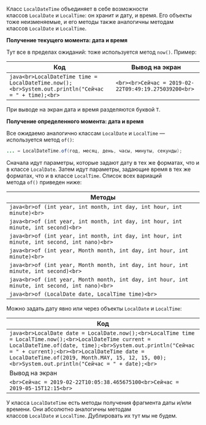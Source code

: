 Класс `LocalDateTime` объединяет в себе возможности классов `LocalDate` и `LocalTime`: он хранит и дату, и время. Его объекты тоже неизменяемые, и его методы также аналогичны методам классов `LocalDate` и `LocalTime`.

**Получение текущего момента: дата и время**

Тут все в пределах ожиданий: тоже используется метод `now()`. Пример:

|Код|Вывод на экран|
|---|---|
|```java<br>LocalDateTime time = LocalDateTime.now();<br>System.out.println("Сейчас = " + time);<br>```|```<br><br>Сейчас = 2019-02-22T09:49:19.275039200<br>```|

При выводе на экран дата и время разделяются буквой `T`.

**Получение определенного момента: дата и время**

Все ожидаемо аналогично классам `LocalDate` и `LocalTime` — используется метод `of()`:

```java
... = LocalDateTime.of(год, месяц, день, часы, минуты, секунды);
```

Сначала идут параметры, которые задают дату в тех же форматах, что и в классе `LocalDate`. Затем идут параметры, задающие время в тех же форматах, что и в классе `LocalTime`. Список всех вариаций метода `of()` приведен ниже:

|Методы|
|---|
|```java<br>of (int year, int month, int day, int hour, int minute)<br>```|
|```java<br>of (int year, int month, int day, int hour, int minute, int second)<br>```|
|```java<br>of (int year, int month, int day, int hour, int minute, int second, int nano)<br>```|
|```java<br>of (int year, Month month, int day, int hour, int minute)<br>```|
|```java<br>of (int year, Month month, int day, int hour, int minute, int second)<br>```|
|```java<br>of (int year, Month month, int day, int hour, int minute, int second, int nano)<br>```|
|```java<br>of (LocalDate date, LocalTime time)<br>```|

Можно задать дату явно или через объекты `LocalDate` и `LocalTime`:

|Код|
|---|
|```java<br>LocalDate date = LocalDate.now();<br>LocalTime time = LocalTime.now();<br>LocalDateTime current = LocalDateTime.of(date, time);<br>System.out.println("Сейчас = " + current);<br><br>LocalDateTime date = LocalDateTime.of(2019, Month.MAY, 15, 12, 15, 00);<br>System.out.println("Сейчас = " + date);<br>```|
|Вывод на экран|
|```<br>Сейчас = 2019-02-22T10:05:38.465675100<br>Сейчас = 2019-05-15T12:15<br>```|

У класса `LocalDateTime` есть методы получения фрагмента даты и/или времени. Они абсолютно аналогичны методам классов `LocalDate` и `LocalTime`. Дублировать их тут мы не будем.
